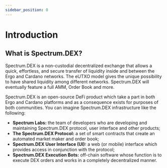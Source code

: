 ```yaml
---
sidebar_position: 0
---
```


# Introduction

## What is Spectrum.DEX?
Spectrum.DEX is a non-custodial decentralized exchange that allows a quick, effortless, and secure 
transfer of liquidity inside and between the Ergo and Cardano networks. The eUTXO model gives the unique possibility to have shared 
liquidity among different networks. Spectrum.DEX will eventually feature a full AMM, Order Book and more.

Spectrum.DEX is an open-source DeFi product which take a part in both Ergo and Cardano platforms and as a 
consequence exists for purposes of both communities. You can imagine Spectrum.DEX infrastructure like the following:

- **Spectrum Labs:** the team of developers who are developing and maintaining Spectrum.DEX protocol, user interface and other 
  products;
- **The Spectrum.DEX Protocol:** a set of smart contracts that create an automated market maker and order book;
- **Spectrum.DEX User Interface (UI):** a web (or mobile) interface which provides access in conjunction with the protocol;
- **Spectrum.DEX Execution Bots:** off-chain software whose function is to execute DEX orders and works in a completely 
  decentralized manner.


